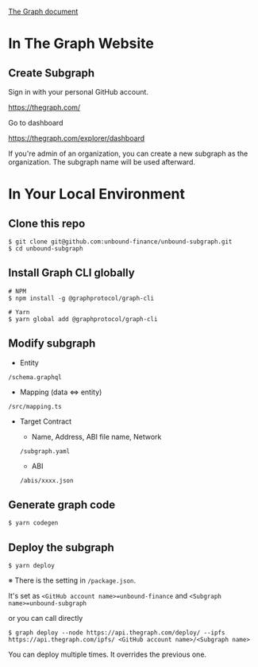 [The Graph document](https://thegraph.com/docs/introduction)

# In The Graph Website

## Create Subgraph

Sign in with your personal GitHub account.

https://thegraph.com/

Go to dashboard

https://thegraph.com/explorer/dashboard

If you're admin of an organization, you can create a new subgraph as the organization. The subgraph name will be used afterward.

# In Your Local Environment

## Clone this repo

```
$ git clone git@github.com:unbound-finance/unbound-subgraph.git
$ cd unbound-subgraph
```

## Install Graph CLI globally
```
# NPM
$ npm install -g @graphprotocol/graph-cli

# Yarn
$ yarn global add @graphprotocol/graph-cli
```

## Modify subgraph

- Entity

 `/schema.graphql`
 
- Mapping (data <=> entity)

`/src/mapping.ts`

- Target Contract

  - Name, Address, ABI file name, Network
  
  `/subgraph.yaml`
  
  - ABI
  
  `/abis/xxxx.json`

## Generate graph code

```
$ yarn codegen
```

## Deploy the subgraph

```
$ yarn deploy
```

※ There is the setting in `/package.json`.

It's set as `<GitHub account name>=unbound-finance` and `<Subgraph name>=unbound-subgraph`

or you can call directly

```
$ graph deploy --node https://api.thegraph.com/deploy/ --ipfs https://api.thegraph.com/ipfs/ <GitHub account name>/<Subgraph name>
```

You can deploy multiple times. It overrides the previous one.
